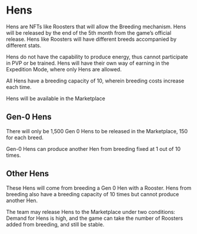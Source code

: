 # Hens

Hens are NFTs like Roosters that will allow the Breeding mechanism. Hens will be released by the end of the 5th month from the game’s official release. Hens like Roosters will have different breeds accompanied by different stats.

Hens do not have the capability to produce energy, thus cannot participate in PVP or be trained. Hens will have their own way of earning in the Expedition Mode, where only Hens are allowed.

All Hens have a breeding capacity of 10, wherein breeding costs increase each time.

Hens will be available in the Marketplace

## Gen-0 Hens

There will only be 1,500 Gen 0 Hens to be released in the Marketplace, 150 for each breed.

Gen-0 Hens can produce another Hen from breeding fixed at 1 out of 10 times.

## Other Hens

These Hens will come from breeding a Gen 0 Hen with a Rooster. Hens from breeding also have a breeding capacity of 10 times but cannot produce another Hen.

The team may release Hens to the Marketplace under two conditions: Demand for Hens is high, and the game can take the number of Roosters added from breeding, and still be stable.
